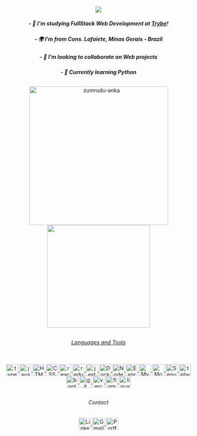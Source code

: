 <h1 align="center">
  <a href="https://git.io/typing-svg">
    <img src="https://readme-typing-svg.herokuapp.com/?lines=Hello+World!+👋;+I+am+Rafael+Souza!+🇧🇷;&center=true&size=15">
  </a>

<h5 align="center"> - 🌱 I'm studying FullStack Web Development at <a href="https://www.betrybe.com/"><i>Trybe</i></a>!</h5>
<h5 align="center"> - 🌍  I'm from Cons. Lafaiete, Minas Gerais - Brazil</h5>
<h5 align="center"> - 👯 I’m looking to collaborate on Web projects</h5>
<h5 align="center"> - 🧠 Currently learning Python</h5>

##

<div align=center>
  <a href="https://github.com/denvercoder1/github-readme-streak-stats" title="Go to Source">
    <img align="center" width=365 src="https://github-readme-streak-stats.herokuapp.com/?user=Rafael-Souza-97&count_private=true&theme=react&border=61dafb&hide_border=true" alt="zumrudu-anka" />
  </a>
  <a href="https://github.com/anuraghazra/github-readme-stats">
    <img width=270 align="center" src="https://github-readme-stats.vercel.app/api/top-langs/?username=Rafael-Souza-97&count_private=true&hide=c%23,powershell,Mathematica,Ruby,Objective-C,Objective-C%2b%2b,Cuda&title_color=61dafb&text_color=ffffff&icon_color=61dafb&bg_color=20232a&langs_count=8&layout=compact&border_color=61dafb&hide_border=true" />
</div>

##

<div align="center">
  <h6 align="center">Languages and Tools</h6>
  <a href="https://skillicons.dev" target="_blank"><br>          
    <img align="center" alt="typescript" width="31" src="https://skillicons.dev/icons?i=ts" />
    <img align="center" alt="javascript" width="31" src="https://skillicons.dev/icons?i=js" />
    <img align="center" alt="HTML" width="31" src="https://skillicons.dev/icons?i=html" />
    <img align="center" alt="CSS" width="31" src="https://skillicons.dev/icons?i=css" />
    <img align="center" alt="react" width="31" src="https://skillicons.dev/icons?i=react" />
    <img align="center" alt="redux" width="31" src="https://skillicons.dev/icons?i=redux" />
    <img align="center" alt="jest" width="31" src="https://skillicons.dev/icons?i=jest" />
    <img align="center" alt="Docker" width="31" src="https://skillicons.dev/icons?i=docker" />
    <img align="center" alt="Node.js" width="31" src="https://skillicons.dev/icons?i=nodejs" />
    <img align="center" alt="Express" width="31" src="https://skillicons.dev/icons?i=express" />
    <img align="center" alt="MySQL" width="31" src="https://skillicons.dev/icons?i=mysql" />
    <img align="center" alt="MongoDb" width="31" src="https://skillicons.dev/icons?i=mongodb" />
    <img align="center" alt="Sequelize" width="31" src="https://skillicons.dev/icons?i=sequelize" />
    <img align="center" alt="tailwind" width="31" src="https://skillicons.dev/icons?i=tailwind" />
    <img align="center" alt="bootstrap" width="31" src="https://skillicons.dev/icons?i=bootstrap" />
    <img align="center" alt="git" width="31" src="https://skillicons.dev/icons?i=git" />
    <img align="center" alt="vercel" width="31" src="https://skillicons.dev/icons?i=vercel" />
    <img align="center" alt="figma" width="31" src="https://skillicons.dev/icons?i=figma" />
    <img align="center" alt="linux" width="31" src="https://skillicons.dev/icons?i=linux" />
  </a>
</div>

##

<div align="center">
  <h6 align="center">Contact</h6>
  <a href="https://www.linkedin.com/in/rafael-souza97/" target="_blank">
    <img align="center" alt="Linkedin" height="32" src="https://img.shields.io/static/v1?message=LinkedIn&logo=linkedin&label=&color=282A36&logoColor=61dafb&labelColor=&style=for-the-badge" />
  </a>
  <a href="mailto:apsouza.rafael97@gmail.com" target="_blank">
    <img align="center" alt="Gmail" height="32" src="https://img.shields.io/static/v1?message=Gmail&logo=gmail&label=&color=282A36&logoColor=61dafb&labelColor=&style=for-the-badge" />
  </a>
  <a href="https://portfolio-rafael-souza.vercel.app/" target="_blank">
    <img align="center" alt="Portfolio" height="32" src="https://img.shields.io/static/v1?message=Portfolio&logo=Portfolio&label=&color=282A36&logoColor=61dafb&labelColor=&style=for-the-badge" />
  </a>
</div>
